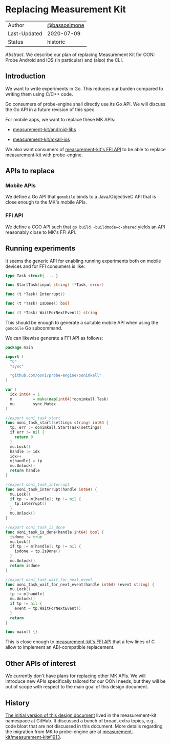 # Replacing Measurement Kit

|        |  |
|:-------------|:-------------|
| Author | [@bassosimone](https://github.com/bassosimone) |
| Last-Updated | 2020-07-09   |
| Status       | historic     |

*Abstract.* We describe our plan of replacing Measurement Kit for OONI
Probe Android and iOS (in particular) and (also) the CLI.

## Introduction

We want to write experiments in Go. This reduces our burden
compared to writing them using C/C++ code.

Go consumers of probe-engine shall directly use its Go API. We
will discuss the Go API in a future revision of this spec.

For mobile apps, we want to replace these MK APIs:

- [measurement-kit/android-libs](https://github.com/measurement-kit/android-libs)

- [measurement-kit/mkall-ios](https://github.com/measurement-kit/mkall-ios)

We also want consumers of [measurement-kit's FFI API](https://git.io/Jv4Rv)
to be able to replace measurement-kit with probe-engine.

## APIs to replace

### Mobile APIs

We define a Go API that `gomobile` binds to a Java/ObjectiveC
API that is close enough to the MK's mobile APIs.

### FFI API

We define a CGO API such that `go build -buildmode=c-shared`
yields an API reasonably close to MK's FFI API.

## Running experiments

It seems the generic API for enabling running experiments both on
mobile devices and for FFI consumers is like:

```Go
type Task struct{ ... }

func StartTask(input string) (*Task, error)

func (t *Task) Interrupt()

func (t *Task) IsDone() bool

func (t *Task) WaitForNextEvent() string
```

This should be enough to generate a suitable mobile API when
using the `gomobile` Go subcommand.

We can likewise generate a FFI API as follows:

```Go
package main

import (
  "C"
  "sync"

  "github.com/ooni/probe-engine/oonimkall"
)

var (
  idx int64 = 1
  m         = make(map[int64]*oonimkall.Task)
  mu        sync.Mutex
)

//export ooni_task_start
func ooni_task_start(settings string) int64 {
  tp, err := oonimkall.StartTask(settings)
  if err != nil {
    return 0
  }
  mu.Lock()
  handle := idx
  idx++
  m[handle] = tp
  mu.Unlock()
  return handle
}

//export ooni_task_interrupt
func ooni_task_interrupt(handle int64) {
  mu.Lock()
  if tp := m[handle]; tp != nil {
    tp.Interrupt()
  }
  mu.Unlock()
}

//export ooni_task_is_done
func ooni_task_is_done(handle int64) bool {
  isdone := true
  mu.Lock()
  if tp := m[handle]; tp != nil {
    isdone = tp.IsDone()
  }
  mu.Unlock()
  return isdone
}

//export ooni_task_wait_for_next_event
func ooni_task_wait_for_next_event(handle int64) (event string) {
  mu.Lock()
  tp := m[handle]
  mu.Unlock()
  if tp != nil {
    event = tp.WaitForNextEvent()
  }
  return
}

func main() {}
```

This is close enough to [measurement-kit's FFI API](https://git.io/Jv4Rv) that
a few lines of C allow to implement an ABI-compatible replacement.

## Other APIs of interest

We currently don't have plans for replacing other MK APIs. We will introduce
new APIs specifically tailored for our OONI needs, but they will be out of
scope with respect to the main goal of this design document.

## History

[The initial version of this design document](
https://github.com/measurement-kit/engine/blob/master/DESIGN.md)
lived in the measurement-kit namespace at GitHub. It discussed
a bunch of broad, extra topics, e.g., code bloat that are not
discussed in this document. More details regarding the migration
from MK to probe-engine are at [measurement-kit/measurement-kit#1913](
https://github.com/measurement-kit/measurement-kit/issues/1913).
